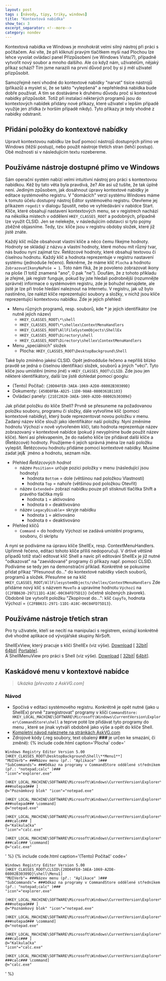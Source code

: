 ```yaml
---
layout: post
tags : [návody, tipy, triky, windows]
title: "Kontextová nabídka"
show_toc: 3
excerpt_separator: <!--more-->
category: nondev
---
```


Kontextová nabídka ve Windows je mnohokrát velmi silný nástroj při práci s počítačem. Asi víte, že při kliknutí pravým tlačítkem myši nad Plochou lze lehce vyvolat ovládací panel Přizpůsobení (ve Windows Vista/7), případně vytvořit nový soubor a mnoho dalšího. Ale co když nám, uživatelům, nějaký příkaz schází? Tím jsme narazili na první důvod proč by si ji měl uživatel přizpůsobit.

Samozřejmě není vhodné do kontextové nabídky "narvat" tisíce nástrojů (příkazů) a myslet si, že se takto "vylepšená" a nepřehledná nabídka bude dobře používat. A tím se dostáváme k druhému důvodu proč si kontextové nabídky přizpůsobit. Totiž při instalaci některých programů jsou do kontextových nabídek přidány nové příkazy, které uživatel v lepším případě využije jen zřídka (v horším případě nikdy). Tyto příkazy je tedy vhodné z nabídky odstranit.

<!--more-->

## Přidání položky do kontextové nabídky
Upravit kontextovou nabídku lze buď pomocí nástrojů dostupných přímo ve Windows (těžší postup), nebo použít nástroje třetích stran (lehčí postup). Obě možnosti si v následujícím textu rozebereme.

## Používáme nástroje dostupné přímo ve Windows
Sám operační systém nabízí velmi intuitivní nástroj pro práci s kontextovou nabídkou. Kéž by tato věta byla pravdivá, že? Ale asi už tušíte, že tak úplně není. Jediným způsobem, jak dosáhnout úpravy kontextové nabídky je editace systémového registru. V "domácích" verzí systému Windows máme k tomuto účelu dostupný nástroj Editor systémového registru. Otevřeme jej příkazem `regedit` v dialogu Spustit, nebo ve vyhledávání v nabídce Start. Klíče, které obsahují nastavení kontextových menu, se v registrech nachází na několika místech v oddělení `HKEY_CLASSES_ROOT` a podobných, případně lze využít CLSID. Jen se nelekejte, v následujícím odstavci si tyto pojmy zběžně objasníme. Tedy, tzv. klíče jsou v registru obdoby složek, které již jistě znáte.

Každý klíč může obsahovat vlastní klíče a něco čemu říkejme hodnoty. Hodnoty se skládají z názvu a vlastní hodnoty, které mohou mít různý tvar, nás budou nyní zajímat tzv. Řetězcové hodnoty, které obsahují textovou či číselnou hodnotu. Každý klíč a hodnota reprezentuje v registru nastavení systému (jednoduše řečeno). Řekněme, že máme klíč `Plocha` a hodnotu `ZobrazovatIkonyNaPoše = 1`. Toto nám říká, že je povoleno zobrazovat ikony na ploše (1 totiž znamená "ano", 0 pak "ne"). Doufám, že z tohoto příkladu je zřejmé, jak registr funguje, pokud by jste hledali podrobnější (rozumnějte správné) informace o systémovém registru, zde je bohužel nenajdete, ale jistě je lze při troše hledání naleznout na Internetu. V registru, jak už bylo nastíněno, lze nalézt klíče reprezentující soubory a složky, v nichž jsou klíče reprezentující kontextovou nabídku. Zde je jejich přehled:

- Menu různých programů, resp. souborů, kde * je jejich identifikátor (ne nutně jejich název)
    - `HKEY_CLASSES_ROOT\*\shell`
    - `HKEY_CLASSES_ROOT\*\shellex\ContextMenuHandlers`
    - `HKEY_CLASSES_ROOT\AllFileSystemObjects\ShellEx`
    - `HKEY_CLASSES_ROOT\Directory\shell`
    - `HKEY_CLASSES_ROOT\Directory\shellex\ContextMenuHandlers`
- Menu „speciálních” složek
    - Plocha: `HKEY_CLASSES_ROOT\DesktopBackground\Shell`

Také bylo zmíněno jakési CLSID. Opět jednodduše řečeno a nepříliš blízko pravdě se jedná o číselnou identifikaci složek, souborů a jiných "věcí". Tyto klíče jsou umístěni (mimo jiné) v `HKEY_CLASSES_ROOT\CLSID`. Zde jsou jen některé identifikátory, další lze jistě dohledat pomocí googlu:

- (Tento) Počítač: `{20D04FE0-3AEA-1069-A2D8-08002B30309D}`
- Dokumenty: `{450D8FBA-AD25-11D0-98A8-0800361B1103}`
- Ovládací panely: `{21EC2020-3AEA-1069-A2DD-08002b30309d}`

Jak přidat položku do klíče Shell? Prvně se přesuneme na požadovanou položku souboru, programu či složky, dále vytvoříme klíč (pomocí kontextové nabídky), který bude reprezentovat novou položku v menu. Zadaný název klíče slouží jako identifikátor naší položky. Nyní změníme hodnotu Výchozí v nově vytvořeném klíči, tato hodnota reprezentuje název zobrazovaný v kontextové nabídce (pokud ji nevyplníme bude použit název klíče). Není asi překvapením, že do našeho klíče lze přidávat další klíče a (Řetězcové) hodnoty. Použijeme-li jejich správná jména lze naši položku vylepšit. Řetězcovou hodnotu přidáme pomocí kontextové nabídky. Musíme zadat jej&´ jméno a hodnotu, seznam níže.

- Přehled *Řetězcových hodnot*
    - název `Position`= určuje pozici položky v menu (následující jsou hodnoty)
        - hodnota `Bottom` = dole (většinou nad položkou Vlastnosti)
        - hodnota `Top` = nahoře (většinou pod položkou Otevřít)
    - název `Extended`= zobrazí nabídku pouze při stisknutí tlačítka Shift a pravého tlačítka myši
        - hodnota `1` = aktivováno
        - hodnota `0` = deaktivováno
    - název `LegacyDisable`= skryje nabídku
        - hodnota `1` = aktivováno
        - hodnota `0` = deaktivováno
- Přehled klíčů
    - `Command` = do hodnoty Výchozí se zadává umístění programu, souboru, či skriptu

A nyní se podíváme na úpravu klíče ShellEx, resp. ContextMenuHandlers. Upřímně řečeno, editaci tohoto klíče příliš nedoporučuji. V drtivé většině případů totiž stačí editovat klíč Shell a navíc při editování ShellEx je již nutné "odkazovat" na "zaevidované" programy či příkazy např. pomocí CLSID. Podíváme se tedy jen na demonstrační příklad. Konkrétně se pokusíme přidat příkaz "Přesunout do..." do kontextové nabídky všech souborů, programů a složek. Přesuňme se na klíč `HKEY_CLASSES_ROOT/AllFilesystemObjects/shellex/ContextMenuHandlers` Zde přidáme nový klíč s názvem `MoveTo` a upravíme hodnotu `Výchozí` na `{C2FBB630-297111D1-A18C-00C04FD75D13}` (včetně složených závorek). Obdobně lze vytvořit položku "Zkopírovat do...": klíč `CopyTo`, hodnota Výchozí = `{C2FBB631-2971-11D1-A18C-00C04FD75D13}`.

## Používáme nástroje třetích stran
Pro ty uživatele, kteří se necítí na manipulaci s registrem, existují konkrétně dvě vhodné aplikace od vývojářské skupiny NirSoft.

ShellExView, který pracuje s klíči ShellEx (viz výše). [Download](http://www.nirsoft.net/utils/shexview.html "Navigace na stránku ke stažení programu") [ [32bit](http://www.nirsoft.net/utils/shexview_setup.exe "stažení ShellExView (32bit)")\| [64bit](http://www.nirsoft.net/utils/shexview-x64.zip "stažení ShellExView (64bit)")\| [Portable](http://www.nirsoft.net/utils/shexview.zip "stažení ShellExView (přenosná verze)")].  
A ShellMenuView pro práci s Shell (viz výše). [Download](http://www.nirsoft.net/utils/shell_menu_view.html "Navigace na stránku ke stažení programu") [ [32bit](http://www.nirsoft.net/utils/shmnview.zip "stažení ShellMenuView (32bit)")\| [64bit](http://www.nirsoft.net/utils/shmnview-x64.zip "stažení ShellMenuView (64bit)")].

## Kaskádové menu v kontextové nabídce
> *Ukázka [převzato z AskVG.com]*

### Návod
- Spočívá v editaci systémového registru. Konkrétně je opět nutné (jako u ShellEx) prvně "zaregistrovat" programy v klíči `CommandStore: HKEY_LOCAL_MACHINE\SOFTWARE\Microsoft\Windows\CurrentVersion\Explorer\CommandStore\shell` a teprve poté lze přidávat tyto programy do menu , které se jinak vytváří obdobně jako výše a opět do klíče Shell.
- [Kompletní návod naleznete na stránkách AskVG.com](http://www.askvg.com/add-cascading-menus-for-your-favorite-programs-in-windows-7-desktop-context-menu/)
- Zdrojové kódy (.reg soubory, text obalený **###** je určen ke smazání, či změně):
{% include code.html caption='Plocha' code='
```
Windows Registry Editor Version 5.00  
[HKEY_CLASSES_ROOT\DesktopBackground\Shell\**Menu1**]
"MUIVerb"= ###Název menu (př.: "Aplikace" )###
"SubCommands"= ###Odkaz na programy v CommandStore oddělené středníkem (př.: "notepad;calc" )###
"icon"="explorer.exe"  

[HKEY_LOCAL_MACHINE\SOFTWARE\Microsoft\Windows\CurrentVersion\Explorer\CommandStore\shell\ ###notepad### ]  
@="Poznámkový blok" "icon"="notepad.exe"  

[HKEY_LOCAL_MACHINE\SOFTWARE\Microsoft\Windows\CurrentVersion\Explorer\CommandStore\shell\ ###notepad### \command]  
@="notepad.exe"  

[HKEY_LOCAL_MACHINE\SOFTWARE\Microsoft\Windows\CurrentVersion\Explorer\CommandStore\shell\ ###calc### ]  
@="Kalkulačka"  
"icon"="calc.exe"  

[HKEY_LOCAL_MACHINE\SOFTWARE\Microsoft\Windows\CurrentVersion\Explorer\CommandStore\shell\ ###calc### \command]  
@="calc.exe"
```
' %}
{% include code.html caption='(Tento) Počítač' code='
```
Windows Registry Editor Version 5.00  
[HKEY_CLASSES_ROOT\CLSID\{20D04FE0-3AEA-1069-A2D8-08002B30309D}\shell\Menu1]  
"MUIVerb"= ###Název menu (př.: "Aplikace" )###
"SubCommands"= ###Odkaz na programy v CommandStore oddělené středníkem (př.: "notepad;calc" )###
"icon"="explorer.exe"  

[HKEY_LOCAL_MACHINE\SOFTWARE\Microsoft\Windows\CurrentVersion\Explorer\CommandStore\shell\ ###notepad### ]  
@="Poznámkový blok" "icon"="notepad.exe"  

[HKEY_LOCAL_MACHINE\SOFTWARE\Microsoft\Windows\CurrentVersion\Explorer\CommandStore\shell\ ###notepad### \command]  
@="notepad.exe"  

[HKEY_LOCAL_MACHINE\SOFTWARE\Microsoft\Windows\CurrentVersion\Explorer\CommandStore\shell\ ###calc### ]  
@="Kalkulačka"  
"icon"="calc.exe"  

[HKEY_LOCAL_MACHINE\SOFTWARE\Microsoft\Windows\CurrentVersion\Explorer\CommandStore\shell\ ###calc### \command]  
@="calc.exe"
```
' %}